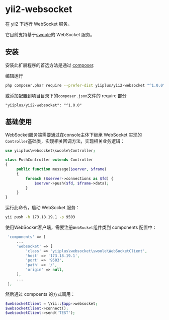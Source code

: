 # yii2-websocket

在 yii2 下运行 WebSocket 服务。

它目前支持基于[swoole](www.swoole.com)的 WebSocket 服务。

## 安装

安装此扩展程序的首选方法是通过 [composer](http://getcomposer.org/download/).

编辑运行

```bash
php composer.phar require --prefer-dist yiiplus/yii2-websocket "^1.0.0"
```

或添加配置到项目目录下的`composer.json`文件的 require 部分

```
"yiiplus/yii2-websocket": "^1.0.0"
```

## 基础使用

WebSocket服务端需要通过在console主体下继承 WebSocket 实现的`Controller`基础类，实现相关回调方法，实现相关业务逻辑：

```php
use yiiplus\websocket\swoole\Controller;

class PushController extends Controller
{
     public function message($server, $frame) 
     {
         foreach ($server->connections as $fd) {
             $server->push($fd, $frame->data);
         }
     }  
}
```

运行此命令，启动 WebSocket 服务：

```bash
yii push -h 173.18.19.1 -p 9503
```

使用WebSocket客户端，需要注册`WebSocket`组件类到 components 配置中：

```php
 'components' => [
     ...
     'websocket' => [
         'class' => 'yiiplus\websocket\swoole\WebSocketClient',
         'host' => '173.18.19.1',
         'port' => '9503',
         'path' => '/',
         'origin' => null,
     ],
     ...
 ],
```

然后通过 compoents 的方式调用：

```php
$websocketClient = \Yii::$app->websocket;
$websocketClient->connect();
$websocketClient->send('TEST');
```
